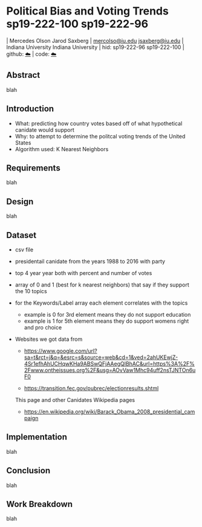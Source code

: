 # Political Bias and Voting Trends sp19-222-100 sp19-222-96

| Mercedes Olson      Jarod Saxberg 
| mercolso@iu.edu     jsaxberg@iu.edu
| Indiana University  Indiana University
| hid: sp19-222-96    sp19-222-100
| github: [:cloud:](https://github.com/cloudmesh-community/sp19-222-100/blob/master/project_report/report.md)
| code: [:cloud:](https://github.com/cloudmesh-community/sp19-222-100/tree/master/project_code)

## Abstract

blah

## Introduction 

- What: predicting how country votes based off of what hypothetical canidate would support 
- Why: to attempt to determine the politcal voting trends of the United States 
- Algorithm used: K Nearest Neighbors 

## Requirements

blah

## Design

blah

## Dataset

- csv file 
- presidentail canidate from the years 1988 to 2016 with party  
- top 4 year year both with percent and number of votes 
- array of 0 and 1 (best for k nearest neighbors) that say if they support the 10 topics
- for the Keywords/Label array each element correlates with the topics 
    - example is 0 for 3rd element means they do not support education 
    - example is 1 for 5th element means they do support womens right and pro choice 
- Websites we got data from 
    - https://www.google.com/url?sa=t&rct=j&q=&esrc=s&source=web&cd=1&ved=2ahUKEwjZ-4Sr1efhAhUCHqwKHa9ABSwQFjAAegQIBhAC&url=https%3A%2F%2Fwww.ontheissues.org%2F&usg=AOvVaw1Mhc94uff2nsTJNTOn6uF0
    
    - https://transition.fec.gov/pubrec/electionresults.shtml
    
    This page and other Canidates Wikipedia pages
    - https://en.wikipedia.org/wiki/Barack_Obama_2008_presidential_campaign
        

## Implementation

blah

## Conclusion

blah

## Work Breakdown

blah
